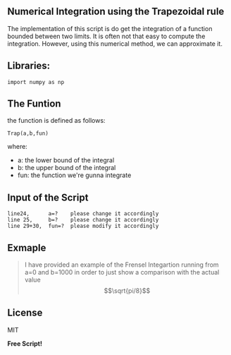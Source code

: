 ## Numerical Integration using the Trapezoidal rule

The implementation of this script is do get the integration of a function bounded between two limits. It is often not that easy to compute the integration. However, using this numerical method, we can approximate it.

## Libraries:

```
import numpy as np
```

## The Funtion

the function is defined as follows:
```
Trap(a,b,fun)
```
where:
- a: the lower bound of the integral
- b: the upper bound of the integral
- fun: the function we're gunna integrate

## Input of the Script

```
line24,      a=?    please change it accordingly
line 25,     b=?    please change it accordingly
line 29+30,  fun=?  please modify it accordingly
```

## Exmaple

> I have provided an example of the Frensel Integartion running from a=0 and b=1000 in order to just show a comparison with the actual value $$\sqrt{pi/8}$$

## License

MIT

**Free Script!**
